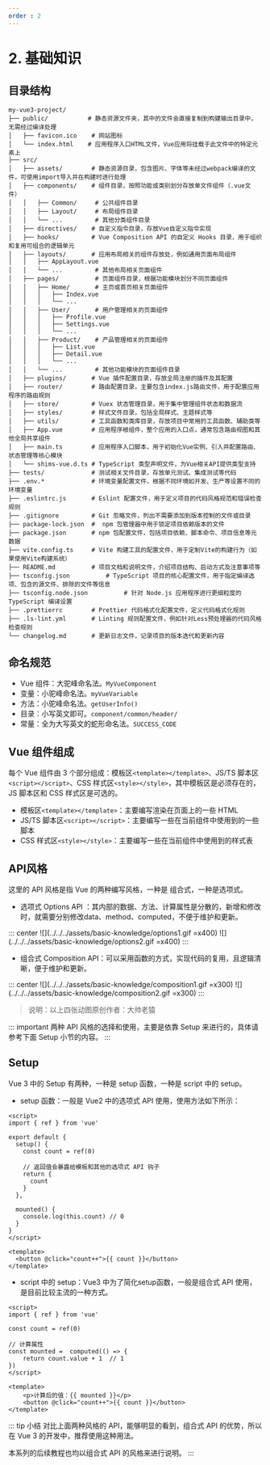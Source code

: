 ```yaml
---
order : 2
---
```

# 2. 基础知识

## 目录结构
```
my-vue3-project/
├── public/           # 静态资源文件夹，其中的文件会直接复制到构建输出目录中，无需经过编译处理
│   ├── favicon.ico    # 网站图标
│   └── index.html    # 应用程序入口HTML文件，Vue应用将挂载于此文件中的特定元素上
├── src/
│   ├── assets/        # 静态资源目录，包含图片、字体等未经过webpack编译的文件，可使用import导入并在构建时进行处理
│   ├── components/    # 组件目录，按照功能或类别划分存放单文件组件（.vue文件）
│   │   ├── Common/     # 公共组件目录
│   │   ├── Layout/     # 布局组件目录
│   │   └── ...         # 其他分类组件目录
│   ├── directives/    # 自定义指令目录，存放Vue自定义指令实现
│   ├── hooks/         # Vue Composition API 的自定义 Hooks 目录，用于组织和复用可组合的逻辑单元
│   ├── layouts/       # 应用布局相关的组件存放处，例如通用页面布局组件
│   │   ├── AppLayout.vue 
│   │   └── ...         # 其他布局相关页面组件
│   ├── pages/          # 页面组件目录，根据功能模块划分不同页面组件
│   │   ├── Home/       # 主页或首页相关页面组件
│   │   │   ├── Index.vue
│   │   │   └── ...
│   │   ├── User/       # 用户管理相关的页面组件
│   │   │   ├── Profile.vue
│   │   │   ├── Settings.vue
│   │   │   └── ...
│   │   ├── Product/    # 产品管理相关的页面组件
│   │   │   ├── List.vue
│   │   │   ├── Detail.vue
│   │   │   └── ...
│   │   └── ...         # 其他功能模块的页面组件目录
│   ├── plugins/       # Vue 插件配置目录，存放全局注册的插件及其配置
│   ├── router/        # 路由配置目录，主要包含index.js路由文件，用于配置应用程序的路由规则
│   ├── store/         # Vuex 状态管理目录，用于集中管理组件状态和数据流
│   ├── styles/        # 样式文件目录，包括全局样式、主题样式等
│   ├── utils/         # 工具函数和类库目录，存放项目中常用的工具函数、辅助类等
│   ├── App.vue        # 应用程序根组件，整个应用的入口点，通常包含路由视图和其他全局共享组件
│   ├── main.ts        # 应用程序入口脚本，用于初始化Vue实例、引入并配置路由、状态管理等核心模块
│   └── shims-vue.d.ts # TypeScript 类型声明文件，为Vue相关API提供类型支持
├── tests/             # 测试相关文件目录，存放单元测试、集成测试等代码
├── .env.*             # 环境变量配置文件，根据不同环境如开发、生产等设置不同的环境变量
├── .eslintrc.js       # Eslint 配置文件，用于定义项目的代码风格规范和错误检查规则
├── .gitignore         # Git 忽略文件，列出不需要添加到版本控制的文件或目录
├── package-lock.json  #  npm 包管理器中用于锁定项目依赖版本的文件
├── package.json       # npm 包配置文件，包括项目依赖、脚本命令、项目信息等元数据
├── vite.config.ts     # Vite 构建工具的配置文件，用于定制Vite的构建行为（如果使用Vite构建系统）
├── README.md          # 项目文档和说明文件，介绍项目结构、启动方式及注意事项等
├── tsconfig.json          # TypeScript 项目的核心配置文件，用于指定编译选项、包含的源文件、排除的文件等信息
├── tsconfig.node.json          # 针对 Node.js 应用程序进行更细粒度的 TypeScript 编译设置
├── .prettierrc        # Prettier 代码格式化配置文件，定义代码格式化规则
├── .ls-lint.yml       # Linting 规则配置文件，例如针对Less预处理器的代码风格检查规则
└── changelog.md       # 更新日志文件，记录项目的版本迭代和更新内容
```

## 命名规范

- Vue 组件：大驼峰命名法。`MyVueComponent`
- 变量：小驼峰命名法。`myVueVariable`
- 方法：小驼峰命名法。`getUserInfo()`
- 目录：小写英文即可。`component/common/header/`
- 常量：全为大写英文的蛇形命名法。`SUCCESS_CODE`

## Vue 组件组成

每个 Vue 组件由 3 个部分组成：模板区`<template></template>`、JS/TS 脚本区`<script></script>`、CSS 样式区`<style></style>`，其中模板区是必须存在的，JS 脚本区和 CSS 样式区是可选的。

- 模板区`<template></template>`：主要编写渲染在页面上的一些 HTML
- JS/TS 脚本区`<script></script>`：主要编写一些在当前组件中使用到的一些脚本
- CSS 样式区`<style></style>`：主要编写一些在当前组件中使用到的样式表

## API风格

这里的 API 风格是指 Vue 的两种编写风格，一种是 组合式，一种是选项式。

- 选项式 Options API ：其内部的数据、方法、计算属性是分散的，新增和修改时，就需要分别修改data、method、computed，不便于维护和更新。

::: center
![](../../../assets/basic-knowledge/options1.gif =x400) ![](../../../assets/basic-knowledge/options2.gif =x400) 
:::

- 组合式 Composition API：可以采用函数的方式，实现代码的复用，且逻辑清晰，便于维护和更新。

::: center
![](../../../assets/basic-knowledge/composition1.gif =x300) ![](../../../assets/basic-knowledge/composition2.gif =x300)
:::
> 说明：以上四张动图原创作者：大帅老猿

::: important 两种 API 风格的选择和使用，主要是依靠 Setup 来进行的，具体请参考下面 Setup 小节的内容。
:::

## Setup

Vue 3 中的 Setup 有两种，一种是 setup 函数，一种是 script 中的 setup。

- setup 函数：一般是 Vue2 中的选项式 API 使用，使用方法如下所示：

```vue
<script>
import { ref } from 'vue'

export default {
  setup() {
    const count = ref(0)

    // 返回值会暴露给模板和其他的选项式 API 钩子
    return {
      count
    }
  },

  mounted() {
    console.log(this.count) // 0
  }
}
</script>

<template>
  <button @click="count++">{{ count }}</button>
</template>
```

- script 中的 setup：Vue3 中为了简化setup函数，一般是组合式 API 使用，是目前比较主流的一种方式。

```vue
<script>
import { ref } from 'vue'

const count = ref(0)

// 计算属性
const mounted =  computed(() => {
    return count.value + 1  // 1
})
</script>

<template>
    <p>计算后的值：{{ mounted }}</p>
    <button @click="count++">{{ count }}</button>
</template>
```

::: tip 小结
对比上面两种风格的 API，能够明显的看到，组合式 API 的优势，所以在 Vue 3 的开发中，推荐使用这种用法。

本系列的后续教程也均以组合式 API 的风格来进行说明。
:::

